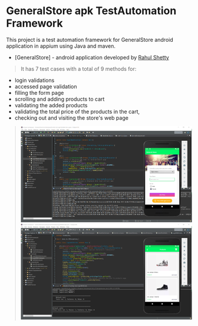 # GeneralStore apk TestAutomation Framework

This project is a test automation framework for GeneralStore android application in appium using Java and maven.
* [GeneralStore] - android application developed by [Rahul Shetty](https://www.rahulshettyacademy.com/#/index)

> It has 7 test cases with a total of 9 methods for:

- login validations
- accessed page validation
- filling the form page 
- scrolling and adding products to cart
- validating the added products 
- validating the total price of the products in the cart, 
- checking out and visiting the store's web page

> ![Screenshot](https://github.com/edonyango/GeneralStore/blob/master/src/Screenshot1.png)
> ![Screenshot](https://github.com/edonyango/GeneralStore/blob/master/src/Screenshot2.png)
